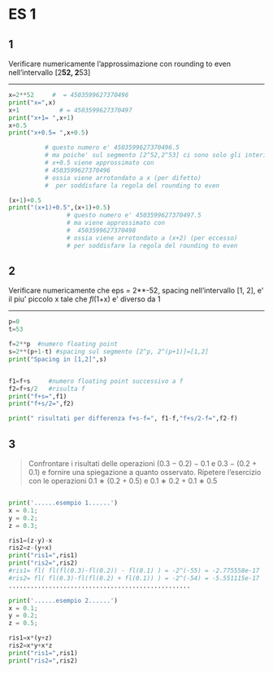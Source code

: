 # ES 1

## 1
Verificare numericamente l’approssimazione con rounding to even nell’intervallo [2**52, 2**53]
_____

```py
x=2**52     #  = 4503599627370496
print("x=",x)
x+1           # = 4503599627370497
print("x+1= ",x+1)
x+0.5
print("x+0.5= ",x+0.5)

          # questo numero e' 4503599627370496.5
          # ma poiche' sul segmento [2^52,2^53] ci sono solo gli interi (spacing=1)
          # x+0.5 viene approssimato con
          # 4503599627370496 
          # ossia viene arrotondato a x (per difetto)
          #  per soddisfare la regola del rounding to even

(x+1)+0.5
print("(x+1)+0.5",(x+1)+0.5)
                # questo numero e' 4503599627370497.5
                # ma viene approssimato con
                #  4503599627370498 
                # ossia viene arrotondato a (x+2) (per eccesso) 
                # per soddisfare la regola del rounding to even
```

## 2
Verificare numericamente che eps = 2**-52, spacing nell’intervallo [1, 2], e' il piu' piccolo x tale che _fl_(1+x) e' diverso da 1 
____ 

```py
p=0   
t=53

f=2**p  #numero floating point
s=2**(p+1-t) #spacing sul segmento [2^p, 2^(p+1)]=[1,2]
print("Spacing in [1,2]",s)


f1=f+s     #numero floating point successivo a f
f2=f+s/2   #risulta f
print("f+s=",f1)
print("f+s/2=",f2)

print(" risultati per differenza f+s-f=", f1-f,"f+s/2-f=",f2-f)
```

## 3
> Confrontare i risultati delle operazioni (0.3 − 0.2) − 0.1 e 0.3 − (0.2 + 0.1) e fornire una spiegazione a quanto osservato. Ripetere l’esercizio con le operazioni 0.1 ∗ (0.2 + 0.5) e 0.1 ∗ 0.2 + 0.1 ∗ 0.5 

```py

print('......esempio 1......')
x = 0.1;
y = 0.2;
z = 0.3;

ris1=(z-y)-x
ris2=z-(y+x)
print("ris1=",ris1)
print("ris2=",ris2)
#ris1= fl( fl(fl(0.3)-fl(0.2)) - fl(0.1) ) = -2^(-55) = -2.775558e-17
#ris2= fl( fl(0.3)-fl(fl(0.2) + fl(0.1)) ) = -2^(-54) = -5.551115e-17
..................................................

print('......esempio 2......')
x = 0.1;
y = 0.2;
z = 0.5;

ris1=x*(y+z) 
ris2=x*y+x*z
print("ris1=",ris1)
print("ris2=",ris2)
```
